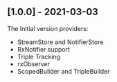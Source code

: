  ## [1.0.0] - 2021-03-03

The Initial version providers:
- StreamStore and NotifierStore
- RxNotifier support
- Triple Tracking
- rxObserver
- ScopedBuilder and TripleBuilder

